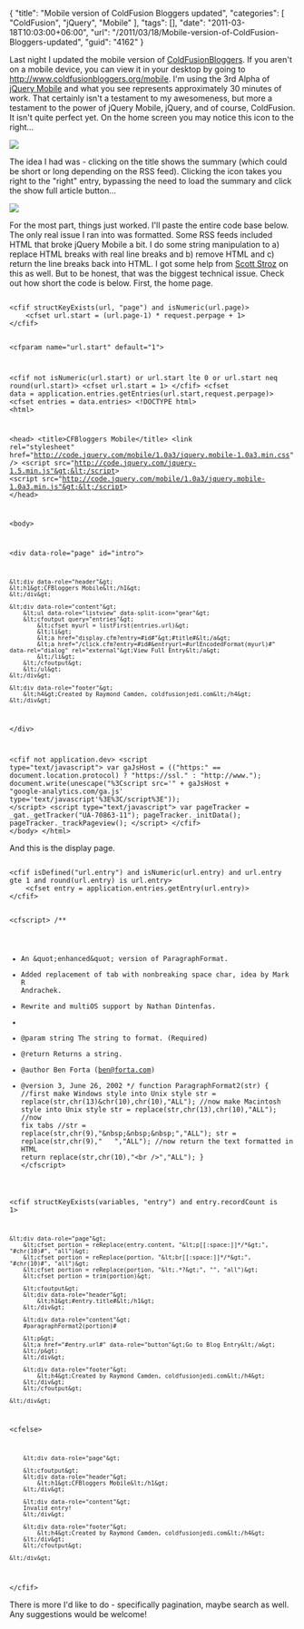 {
	"title": "Mobile version of ColdFusion Bloggers updated",
	"categories": [
		"ColdFusion",
		"jQuery",
		"Mobile"
	],
	"tags": [],
	"date": "2011-03-18T10:03:00+06:00",
	"url": "/2011/03/18/Mobile-version-of-ColdFusion-Bloggers-updated",
	"guid": "4162"
}

Last night I updated the mobile version of <a href="http://www.coldfusionbloggers.org">ColdFusionBloggers</a>. If you aren't on a mobile device, you can view it in your desktop by going to <a href="http://www.coldfusionbloggers.org/mobile">http://www.coldfusionbloggers.org/mobile</a>. I'm using the 3rd Alpha of <a href="http://www.jquerymobile.com">jQuery Mobile</a> and what you see represents approximately 30 minutes of work. That certainly isn't a testament to my awesomeness, but more a testament to the power of jQuery Mobile, jQuery, and of course, ColdFusion. It isn't quite perfect yet. On the home screen you may notice this icon to the right...

<p/>
<!--more-->
<img src="http://www.raymondcamden.com/images/cfjedi/ScreenClip48.png" />
<p/>

The idea I had was - clicking on the title shows the summary (which could be short or long depending on the RSS feed). Clicking the icon takes you right to the "right" entry, bypassing the need to load the summary and click the show full article button...
<p/>


<img src="http://www.raymondcamden.com/images/cfjedi/ScreenClip49.png" />
<p/>

For the most part, things just worked. I'll paste the entire code base below. The only real issue I ran into was formatted. Some RSS feeds included HTML that broke jQuery Mobile a bit. I do some string manipulation to a) replace HTML breaks with real line breaks and b) remove HTML and c) return the line breaks back into HTML. I got some help from <a href="http://www.boyzoid.com">Scott Stroz</a> on this as well. But to be honest, that was the biggest technical issue. Check out how short the code is below. First, the home page.

<p/>

<code>
&lt;cfif structKeyExists(url, "page") and isNumeric(url.page)&gt;
	&lt;cfset url.start = (url.page-1) * request.perpage + 1&gt;
&lt;/cfif&gt;

&lt;cfparam name="url.start" default="1"&gt;

&lt;cfif not isNumeric(url.start) or url.start lte 0 or url.start neq round(url.start)&gt;
	&lt;cfset url.start = 1&gt;
&lt;/cfif&gt;
&lt;cfset data = application.entries.getEntries(url.start,request.perpage)&gt;
&lt;cfset entries = data.entries&gt;
&lt;!DOCTYPE html&gt;
&lt;html&gt;

&lt;head&gt;
&lt;title&gt;CFBloggers Mobile&lt;/title&gt;
&lt;link rel="stylesheet" href="http://code.jquery.com/mobile/1.0a3/jquery.mobile-1.0a3.min.css" /&gt;
&lt;script src="http://code.jquery.com/jquery-1.5.min.js"&gt;&lt;/script&gt;
&lt;script src="http://code.jquery.com/mobile/1.0a3/jquery.mobile-1.0a3.min.js"&gt;&lt;/script&gt;
&lt;/head&gt;

&lt;body&gt;

&lt;div data-role="page" id="intro"&gt;

	&lt;div data-role="header"&gt;
	&lt;h1&gt;CFBloggers Mobile&lt;/h1&gt;
	&lt;/div&gt;

	&lt;div data-role="content"&gt;
		&lt;ul data-role="listview" data-split-icon="gear"&gt;
		&lt;cfoutput query="entries"&gt;
			&lt;cfset myurl = listFirst(entries.url)&gt;
			&lt;li&gt;
			&lt;a href="display.cfm?entry=#id#"&gt;#title#&lt;/a&gt;
			&lt;a href="/click.cfm?entry=#id#&entryurl=#urlEncodedFormat(myurl)#" data-rel="dialog" rel="external"&gt;View Full Entry&lt;/a&gt;
			&lt;/li&gt;
		&lt;/cfoutput&gt;
		&lt;/ul&gt;
	&lt;/div&gt;

	&lt;div data-role="footer"&gt;
		&lt;h4&gt;Created by Raymond Camden, coldfusionjedi.com&lt;/h4&gt;
	&lt;/div&gt;

&lt;/div&gt;

&lt;cfif not application.dev&gt;
&lt;script type="text/javascript"&gt;
var gaJsHost = (("https:" == document.location.protocol) ? "https://ssl." : "http://www.");
document.write(unescape("%3Cscript src='" + gaJsHost + "google-analytics.com/ga.js' type='text/javascript'%3E%3C/script%3E"));
&lt;/script&gt;
&lt;script type="text/javascript"&gt;
var pageTracker = _gat._getTracker("UA-70863-11");
pageTracker._initData();
pageTracker._trackPageview();
&lt;/script&gt;
&lt;/cfif&gt;
&lt;/body&gt;
&lt;/html&gt;
</code>

<p>

And this is the display page.

<p>

<code>
&lt;cfif isDefined("url.entry") and isNumeric(url.entry) and url.entry gte 1 and round(url.entry) is url.entry&gt;
	&lt;cfset entry = application.entries.getEntry(url.entry)&gt;	
&lt;/cfif&gt;

&lt;cfscript&gt;
/**
* An &amp;quot;enhanced&amp;quot; version of ParagraphFormat.
* Added replacement of tab with nonbreaking space char, idea by Mark R Andrachek.
* Rewrite and multiOS support by Nathan Dintenfas.
* 
* @param string      The string to format. (Required)
* @return Returns a string. 
* @author Ben Forta (ben@forta.com) 
* @version 3, June 26, 2002 
*/
function ParagraphFormat2(str) {
    //first make Windows style into Unix style
    str = replace(str,chr(13)&chr(10),chr(10),"ALL");
    //now make Macintosh style into Unix style
    str = replace(str,chr(13),chr(10),"ALL");
    //now fix tabs
    //str = replace(str,chr(9),"&amp;nbsp;&amp;nbsp;&amp;nbsp;","ALL");
     str = replace(str,chr(9),"&nbsp;&nbsp;&nbsp;","ALL");
    //now return the text formatted in HTML
    return replace(str,chr(10),"&lt;br /&gt;","ALL");
}
&lt;/cfscript&gt;

&lt;cfif structKeyExists(variables, "entry") and entry.recordCount is 1&gt;

	&lt;div data-role="page"&gt;
		&lt;cfset portion = reReplace(entry.content, "&lt;p[[:space:]]*/*&gt;", "#chr(10)#", "all")&gt;
		&lt;cfset portion = reReplace(portion, "&lt;br[[:space:]]*/*&gt;", "#chr(10)#", "all")&gt;
		&lt;cfset portion = reReplace(portion, "&lt;.*?&gt;", "", "all")&gt;
		&lt;cfset portion = trim(portion)&gt;
		
		&lt;cfoutput&gt;	
		&lt;div data-role="header"&gt;
			&lt;h1&gt;#entry.title#&lt;/h1&gt;
		&lt;/div&gt;

		&lt;div data-role="content"&gt;
		#paragraphFormat2(portion)#
		
		&lt;p&gt;
		&lt;a href="#entry.url#" data-role="button"&gt;Go to Blog Entry&lt;/a&gt;
		&lt;/p&gt;
		&lt;/div&gt;

		&lt;div data-role="footer"&gt;
			&lt;h4&gt;Created by Raymond Camden, coldfusionjedi.com&lt;/h4&gt;
		&lt;/div&gt;
		&lt;/cfoutput&gt;

	&lt;/div&gt;

&lt;cfelse&gt;
	
		&lt;div data-role="page"&gt;

		&lt;cfoutput&gt;	
		&lt;div data-role="header"&gt;
			&lt;h1&gt;CFBloggers Mobile&lt;/h1&gt;
		&lt;/div&gt;

		&lt;div data-role="content"&gt;
		Invalid entry!
		&lt;/div&gt;

		&lt;div data-role="footer"&gt;
			&lt;h4&gt;Created by Raymond Camden, coldfusionjedi.com&lt;/h4&gt;
		&lt;/div&gt;
		&lt;/cfoutput&gt;

	&lt;/div&gt;
	
&lt;/cfif&gt;
</code>

<p>

There is more I'd like to do - specifically pagination, maybe search as well. Any suggestions would be welcome!